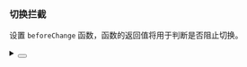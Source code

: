### 切换拦截

设置 `beforeChange` 函数，函数的返回值将用于判断是否阻止切换。

<div class="cell-demo vp-raw">
  <yc-space size="large">
    <yc-switch :beforeChange="handleChangeIntercept" />
    <yc-switch
      type="round"
      :beforeChange="handleChangeIntercept2" />
    <yc-switch
      type="line"
      :beforeChange="handleChangeIntercept3" />
  </yc-space>
</div>

<script setup>
import { Message } from '@arco-design/web-vue';
const handleChangeIntercept = async (newValue) => {
  await new Promise((resolve) => setTimeout(resolve, 1000));
  return true;
};
const handleChangeIntercept2 = async (newValue) => {
  await new Promise((resolve) => setTimeout(resolve, 500));
  if (!newValue) {
    Message.error("OH, You can't change");
    return false;
  }
  return true;
};
const handleChangeIntercept3 = async (newValue) => {
  await new Promise((_, reject) =>
    setTimeout(() => {
      Message.error('OH, Something went wrong');
      reject();
    }, 1000)
  );
  return true;
};
</script>

<details>
<summary>
 <button class="code-btn"  >
    <icon-code />
 </button>
</summary>

```vue
<template>
  <yc-space size="large">
    <yc-switch :beforeChange="handleChangeIntercept" />
    <yc-switch
      type="round"
      :beforeChange="handleChangeIntercept2" />
    <yc-switch
      type="line"
      :beforeChange="handleChangeIntercept3" />
  </yc-space>
</template>

<script setup>
import { Message } from '@arco-design/web-vue';
const handleChangeIntercept = async (newValue) => {
  await new Promise((resolve) => setTimeout(resolve, 1000));
  return true;
};
const handleChangeIntercept2 = async (newValue) => {
  await new Promise((resolve) => setTimeout(resolve, 500));
  if (!newValue) {
    Message.error("OH, You can't change");
    return false;
  }
  return true;
};
const handleChangeIntercept3 = async (newValue) => {
  await new Promise((_, reject) =>
    setTimeout(() => {
      Message.error('OH, Something went wrong');
      reject();
    }, 1000)
  );
  return true;
};
</script>
```

</details>
